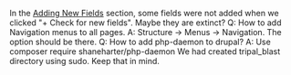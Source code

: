 In the [Adding New Fields](https://tripal.readthedocs.io/en/latest/user_guide/example_genomics/organisms.html#adding-new-fields) section, some fields were not added when we clicked "+ Check for new fields". Maybe they are extinct?
Q: How to add Navigation menus to all pages.
A: Structure -> Menus -> Navigation. The option should be there.
Q: How to add php-daemon  to drupal?
A: Use composer require shaneharter/php-daemon
We had created tripal_blast directory using sudo. Keep that in mind.